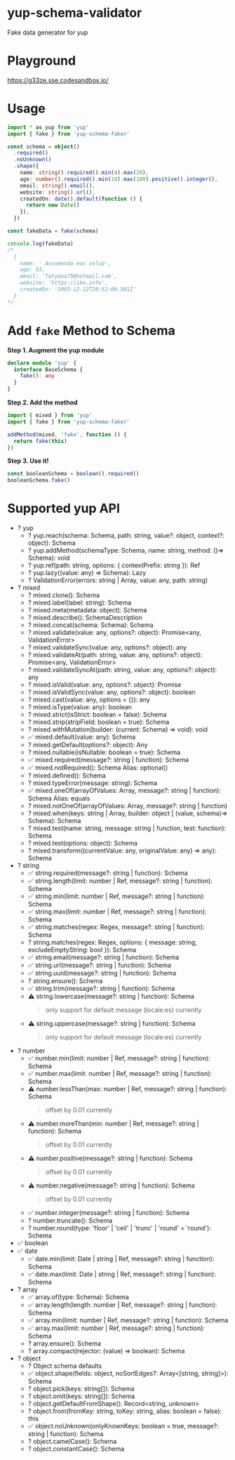 # yup-schema-validator

Fake data generator for yup

# Playground

https://g33ze.sse.codesandbox.io/

# Usage

```typescript
import * as yup from 'yup'
import { fake } from 'yup-schema-faker'

const schema = object()
  .required()
  .noUnknown()
  .shape({
    name: string().required().min(4).max(20),
    age: number().required().min(18).max(100).positive().integer(),
    email: string().email(),
    website: string().url(),
    createdOn: date().default(function () {
      return new Date()
    }),
  })

const fakeData = fake(schema)

console.log(fakeData)
/*
  {
    name: ' Assumenda eos volup',
    age: 53,
    email: 'Tatyana75@hotmail.com',
    website: 'https://ike.info',
    createdOn: '2003-12-22T20:52:08.501Z'
  }
*/
```

# Add `fake` Method to Schema

**Step 1. Augment the yup module**

```typescript
declare module 'yup' {
  interface BaseSchema {
    fake(): any
  }
}
```

**Step 2. Add the method**

```typescript
import { mixed } from 'yup'
import { fake } from 'yup-schema-faker'

addMethod(mixed, 'fake', function () {
  return fake(this)
})
```

**Step 3. Use it!**

```typescript
const booleanSchema = boolean().required()
booleanSchema.fake()
```

# Supported yup API

- ? yup
  - ? yup.reach(schema: Schema, path: string, value?: object, context?: object): Schema
  - ? yup.addMethod(schemaType: Schema, name: string, method: ()=> Schema): void
  - ? yup.ref(path: string, options: { contextPrefix: string }): Ref
  - ? yup.lazy((value: any) => Schema): Lazy
  - ? ValidationError(errors: string | Array<string>, value: any, path: string)
- ? mixed
  - ? mixed.clone(): Schema
  - ? mixed.label(label: string): Schema
  - ? mixed.meta(metadata: object): Schema
  - ? mixed.describe(): SchemaDescription
  - ? mixed.concat(schema: Schema): Schema
  - ? mixed.validate(value: any, options?: object): Promise<any, ValidationError>
  - ? mixed.validateSync(value: any, options?: object): any
  - ? mixed.validateAt(path: string, value: any, options?: object): Promise<any, ValidationError>
  - ? mixed.validateSyncAt(path: string, value: any, options?: object): any
  - ? mixed.isValid(value: any, options?: object): Promise<boolean>
  - ? mixed.isValidSync(value: any, options?: object): boolean
  - ? mixed.cast(value: any, options = {}): any
  - ? mixed.isType(value: any): boolean
  - ? mixed.strict(isStrict: boolean = false): Schema
  - ? mixed.strip(stripField: boolean = true): Schema
  - ? mixed.withMutation(builder: (current: Schema) => void): void
  - ✅ mixed.default(value: any): Schema
  - ? mixed.getDefault(options?: object): Any
  - ? mixed.nullable(isNullable: boolean = true): Schema
  - ✅ mixed.required(message?: string | function): Schema
  - ✅ mixed.notRequired(): Schema Alias: optional()
  - ? mixed.defined(): Schema
  - ? mixed.typeError(message: string): Schema
  - ✅ mixed.oneOf(arrayOfValues: Array<any>, message?: string | function): Schema Alias: equals
  - ? mixed.notOneOf(arrayOfValues: Array<any>, message?: string | function)
  - ? mixed.when(keys: string | Array<string>, builder: object | (value, schema)=> Schema): Schema
  - ? mixed.test(name: string, message: string | function, test: function): Schema
  - ? mixed.test(options: object): Schema
  - ? mixed.transform((currentValue: any, originalValue: any) => any): Schema
- ? string
  - ✅ string.required(message?: string | function): Schema
  - ✅ string.length(limit: number | Ref, message?: string | function): Schema
  - ✅ string.min(limit: number | Ref, message?: string | function): Schema
  - ✅ string.max(limit: number | Ref, message?: string | function): Schema
  - ✅ string.matches(regex: Regex, message?: string | function): Schema
  - ? string.matches(regex: Regex, options: { message: string, excludeEmptyString: bool }): Schema
  - ✅ string.email(message?: string | function): Schema
  - ✅ string.url(message?: string | function): Schema
  - ✅ string.uuid(message?: string | function): Schema
  - ? string.ensure(): Schema
  - ✅ string.trim(message?: string | function): Schema
  - ⚠ string.lowercase(message?: string | function): Schema
    > only support for default message (locale:es) currently
  - ⚠ string.uppercase(message?: string | function): Schema
    > only support for default message (locale:es) currently
- ? number
  - ✅ number.min(limit: number | Ref, message?: string | function): Schema
  - ✅ number.max(limit: number | Ref, message?: string | function): Schema
  - ⚠ number.lessThan(max: number | Ref, message?: string | function): Schema
    > offset by 0.01 currently
  - ⚠ number.moreThan(min: number | Ref, message?: string | function): Schema
    > offset by 0.01 currently
  - ⚠ number.positive(message?: string | function): Schema
    > offset by 0.01 currently
  - ⚠ number.negative(message?: string | function): Schema
    > offset by 0.01 currently
  - ✅ number.integer(message?: string | function): Schema
  - ? number.truncate(): Schema
  - ? number.round(type: 'floor' | 'ceil' | 'trunc' | 'round' = 'round'): Schema
- ✅ boolean
- ✅ date
  - ✅ date.min(limit: Date | string | Ref, message?: string | function): Schema
  - ✅ date.max(limit: Date | string | Ref, message?: string | function): Schema
- ? array
  - ✅ array.of(type: Schema): Schema
  - ✅ array.length(length: number | Ref, message?: string | function): Schema
  - ✅ array.min(limit: number | Ref, message?: string | function): Schema
  - ✅ array.max(limit: number | Ref, message?: string | function): Schema
  - ? array.ensure(): Schema
  - ? array.compact(rejector: (value) => boolean): Schema
- ? object
  - ? Object schema defaults
  - ✅ object.shape(fields: object, noSortEdges?: Array<[string, string]>): Schema
  - ? object.pick(keys: string[]): Schema
  - ? object.omit(keys: string[]): Schema
  - ? object.getDefaultFromShape(): Record<string, unknown>
  - ? object.from(fromKey: string, toKey: string, alias: boolean = false): this
  - ✅ object.noUnknown(onlyKnownKeys: boolean = true, message?: string | function): Schema
  - ? object.camelCase(): Schema
  - ? object.constantCase(): Schema
